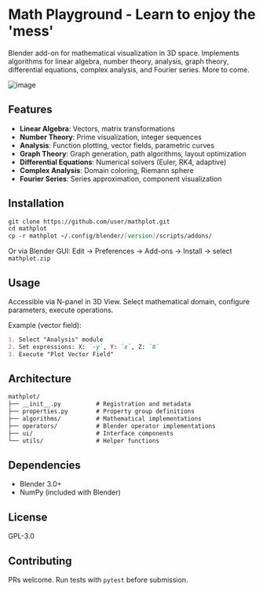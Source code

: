 # Math Playground - Learn to enjoy the 'mess'

Blender add-on for mathematical visualization in 3D space. Implements algorithms for linear algebra, number theory, analysis, graph theory, differential equations, complex analysis, and Fourier series. More to come.

![image](https://github.com/user-attachments/assets/3c16c966-3de1-49da-a203-fa7d607a27be)

## Features

- **Linear Algebra**: Vectors, matrix transformations
- **Number Theory**: Prime visualization, integer sequences
- **Analysis**: Function plotting, vector fields, parametric curves
- **Graph Theory**: Graph generation, path algorithms, layout optimization
- **Differential Equations**: Numerical solvers (Euler, RK4, adaptive)
- **Complex Analysis**: Domain coloring, Riemann sphere
- **Fourier Series**: Series approximation, component visualization

## Installation

```md
git clone https://github.com/user/mathplot.git
cd mathplot
cp -r mathplot ~/.config/blender/[version]/scripts/addons/
```

Or via Blender GUI: Edit → Preferences → Add-ons → Install → select `mathplot.zip`

## Usage

Accessible via N-panel in 3D View. Select mathematical domain, configure parameters, execute operations.

Example (vector field):

```md
1. Select "Analysis" module
2. Set expressions: X: `-y`, Y: `x`, Z: `0`
3. Execute "Plot Vector Field"
```

## Architecture

```md
mathplot/
├── __init__.py          # Registration and metadata
├── properties.py        # Property group definitions
├── algorithms/          # Mathematical implementations
├── operators/           # Blender operator implementations
├── ui/                  # Interface components
└── utils/               # Helper functions
```

## Dependencies

- Blender 3.0+
- NumPy (included with Blender)

## License

GPL-3.0

## Contributing

PRs welcome. Run tests with `pytest` before submission.
